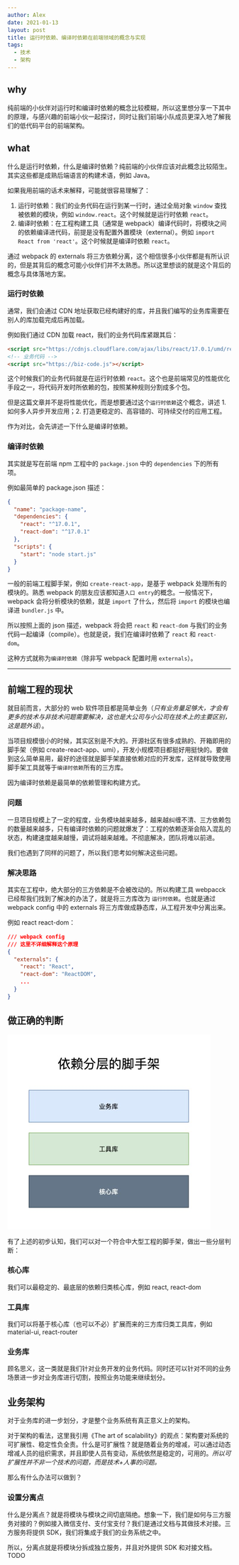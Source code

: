 ```yaml
---
author: Alex
date: 2021-01-13
layout: post
title: 运行时依赖、编译时依赖在前端领域的概念与实现
tags:
  - 技术
  - 架构
---
```


## why

纯前端的小伙伴对运行时和编译时依赖的概念比较模糊，所以这里想分享一下其中的原理，与感兴趣的前端小伙一起探讨，同时让我们前端小队成员更深入地了解我们的低代码平台的前端架构。

## what

什么是运行时依赖，什么是编译时依赖？纯前端的小伙伴应该对此概念比较陌生。其实这些都是成熟后端语言的构建术语，例如 Java。

如果我用前端的话术来解释，可能就很容易理解了：

1. 运行时依赖：我们的业务代码在运行到某一行时，通过全局对象 `window` 查找被依赖的模块，例如 `window.react`。这个时候就是运行时依赖 `react`。
2. 编译时依赖：在工程构建工具（通常是 webpack）编译代码时，将模块之间的依赖编译进代码，前提是没有配置外置模块（external）。例如 `import React from 'react'`。这个时候就是编译时依赖 `react`。

通过 webpack 的 externals 将三方依赖分离，这个相信很多小伙伴都是有所认识的，但是其背后的概念可能小伙伴们并不太熟悉。所以这里想谈的就是这个背后的概念与具体落地方案。

### 运行时依赖

通常，我们会通过 CDN 地址获取已经构建好的库，并且我们编写的业务库需要在别人的库加载完成后再加载。

例如我们通过 CDN 加载 react，我们的业务代码库紧跟其后：

```html
<script src="https://cdnjs.cloudflare.com/ajax/libs/react/17.0.1/umd/react.production.min.js"></script>
<!-- 业务代码 -->
<script src="https://biz-code.js"></script>
```

这个时候我们的业务代码就是在运行时依赖 `react`。这个也是前端常见的性能优化手段之一，将代码开发时所依赖的包，按照某种规则分割成多个包。

但是这篇文章并不是将性能优化，而是想要通过这个`运行时依赖`这个概念，讲述 1. 如何多人异步开发应用；2. 打造更稳定的、高容错的、可持续交付的应用工程。

作为对比，会先讲述一下什么是编译时依赖。

### 编译时依赖

其实就是写在前端 npm 工程中的 `package.json` 中的 `dependencies` 下的所有项。

例如最简单的 package.json 描述：

```json
{
  "name": "package-name",
  "dependencies": {
    "react": "^17.0.1",
    "react-dom": "^17.0.1"
  },
  "scripts": {
    "start": "node start.js"
  }
}
```

一般的前端工程脚手架，例如 `create-react-app`，是基于 webpack 处理所有的模块的。熟悉 webpack 的朋友应该都知道`入口 entry`的概念。一般情况下，webpack 会将分析模块的依赖，就是 `import` 了什么，然后将 `import` 的模块也编译进 `bundler.js` 中。

所以按照上面的 json 描述，webpack 将会把 `react` 和 `react-dom` 与我们的业务代码一起编译（compile）。也就是说，我们在编译时依赖了 `react` 和 `react-dom`。

这种方式就称为`编译时依赖`（除非写 webpack 配置时用 `externals`）。

---

## 前端工程的现状

就目前而言，大部分的 web 软件项目都是简单业务（_只有业务量足够大，才会有更多的技术与非技术问题需要解决，这也是大公司与小公司在技术上的主要区别，这是题外话_）。

当项目规模很小的时候，其实区别是不大的。开源社区有很多成熟的、开箱即用的脚手架（例如 create-react-app、umi），开发小规模项目都挺好用挺快的。要做到这么简单易用，最好的途径就是脚手架直接依赖对应的开发库，这样就导致使用脚手架工具就等于`编译时依赖`所有的三方库。

因为编译时依赖是最简单的依赖管理和构建方式。

### 问题

一旦项目规模上了一定的程度，业务模块越来越多，越来越纠缠不清、三方依赖包的数量越来越多，只有编译时依赖的问题就爆发了：工程的依赖逐渐会陷入混乱的状态，构建速度越来越慢，调试将越来越难。不彻底解决，团队将难以前进。

我们也遇到了同样的问题了，所以我们思考如何解决这些问题。

### 解决思路

其实在工程中，绝大部分的三方依赖是不会被改动的。所以构建工具 webpacck 已经帮我们找到了解决的办法了，就是将三方库改为 `运行时依赖`。也就是通过 webpack config 中的 externals 将三方库做成静态库，从工程开发中分离出来。

例如 react react-dom：

```json
/// webpack config
/// 这里不详细解释这个原理
{
  "externals": {
    "react": "React",
    "react-dom": "ReactDOM",
    ...
  }
}
```

## 做正确的判断

![img](../../assets/images/依赖分层图例.jpg)

有了上述的初步认知，我们可以对一个符合中大型工程的脚手架，做出一些分层判断：

### 核心库

我们可以最稳定的、最底层的依赖归类核心库，例如 react, react-dom

### 工具库

我们可以将基于核心库（也可以不必）扩展而来的三方库归类工具库，例如 material-ui, react-router

### 业务库

顾名思义，这一类就是我们针对业务开发的业务代码。同时还可以针对不同的业务场景进一步对业务库进行切割，按照业务功能来继续划分。

## 业务架构

对于业务库的进一步划分，才是整个业务系统有真正意义上的架构。

对于架构的看法，这里我引用《The art of scalability》的观点：架构要对系统的可扩展性、稳定性负全责。什么是可扩展性？就是随着业务的增减，可以通过动态增减人员的组织需求，并且即使人员有变动，系统依然是稳定的，可用的。_所以可扩展性并不非一个技术的问题，而是技术+人事的问题。_

那么有什么办法可以做到？

### 设置分离点

什么是分离点？就是将模块与模块之间切底隔绝。想象一下，我们是如何与三方服务对接的？例如接入微信支付、支付宝支付？我们是通过文档与其做技术对接。三方服务将提供 SDK，我们将集成于我们的业务系统之中。

所以，分离点就是将模块分拆成独立服务，并且对外提供 SDK 和对接文档。TODO

